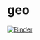 # geo
[![Binder](https://mybinder.org/badge_logo.svg)](https://mybinder.org/v2/gh/nbab/Nithin_Babu_Final_assignment.git/master)
